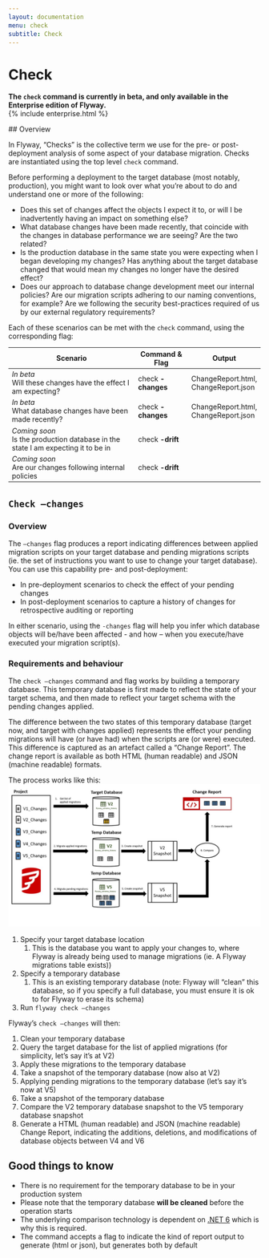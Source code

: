 ```yaml
---
layout: documentation
menu: check
subtitle: Check
---
```

# Check
**The `check` command is currently in beta, and only available in the Enterprise edition of Flyway.**
<br>{% include enterprise.html %}
<div id="toc"></div>
## Overview 

In Flyway, “Checks” is the collective term we use for the pre- or post-deployment analysis of some aspect of your database migration. Checks are instantiated using the top level `check` command.  

Before performing a deployment to the target database (most notably, production), you might want to look over what you’re about to do and understand one or more of the following: 

- Does this set of changes affect the objects I expect it to, or will I be inadvertently having an impact on something else? 
- What database changes have been made recently, that coincide with the changes in database performance we are seeing? Are the two related? 
- Is the production database in the same state you were expecting when I began developing my changes? Has anything about the target database changed that would mean my changes no longer have the desired effect?  
- Does our approach to database change development meet our internal policies? Are our migration scripts adhering to our naming conventions, for example? Are we following the security best-practices required of us by our external regulatory requirements? 

Each of these scenarios can be met with the `check` command, using the corresponding flag: 

| Scenario                                                           | Command & Flag     | Output                                  |
|--------------------------------------------------------------------|--------------------|-----------------------------------------|
| _In beta_<br>Will these changes have the effect I am expecting?    | check **-changes** | ChangeReport.html,<br>ChangeReport.json |
| _In beta_<br>What database changes have been made recently?        | check **-changes** | ChangeReport.html,<br>ChangeReport.json |
| _Coming soon_<br>Is the production database in the state I am expecting it to be in | check **-drift** |                          |
| _Coming soon_<br>Are our changes following internal policies                        | check **-drift**                            |

## `Check –changes` 
### Overview 
The `–changes` flag produces a report indicating differences between applied migration scripts on your target database and pending migrations scripts (ie. the set of instructions you want to use to change your target database).  
You can use this capability pre- and post-deployment: 
- In pre-deployment scenarios to check the effect of your pending changes 
- In post-deployment scenarios to capture a history of changes for retrospective auditing or reporting 

In either scenario, using the `-changes` flag will help you infer which database objects will be/have been affected - and how – when you execute/have executed your migration script(s). 

### Requirements and behaviour
The `check –changes` command and flag works by building a temporary database. This temporary database is first made to reflect the state of your target schema, and then made to reflect your target schema with the pending changes applied.  

The difference between the two states of this temporary database (target now, and target with changes applied) represents the effect your pending migrations will have (or have had) when the scripts are (or were) executed. This difference is captured as an artefact called a “Change Report”. The change report is available as both HTML (human readable) and JSON (machine readable) formats. 

The process works like this: 
![Check_changes.png](/assets/balsamiq/Check_changes.png)
1. Specify your target database location 
    1. This is the database you want to apply your changes to, where Flyway is already being used to manage migrations (ie. A Flyway migrations table exists)) 
1. Specify a temporary database
    1. This is an existing temporary database (note: Flyway will “clean” this database, so if you specify a full database, you must ensure it is ok to for Flyway to erase its schema) 
1. Run `flyway check –changes` 

Flyway’s `check –changes` will then: 
1. Clean your temporary database 
1. Query the target database for the list of applied migrations (for simplicity, let’s say it’s at V2) 
1. Apply these migrations to the temporary database 
1. Take a snapshot of the temporary database (now also at V2) 
1. Applying pending migrations to the temporary database (let’s say it’s now at V5) 
1. Take a snapshot of the temporary database 
1. Compare the V2 temporary database snapshot to the V5 temporary database snapshot 
1. Generate a HTML (human readable) and JSON (machine readable) Change Report, indicating the additions, deletions, and modifications of database objects between V4 and V6 

## Good things to know 
- There is no requirement for the temporary database to be in your production system 
- Please note that the temporary database **will be cleaned** before the operation starts 
- The underlying comparison technology is dependent on [.NET 6](https://dotnet.microsoft.com/en-us/download/dotnet/6.0) which is why this is required. 
- The command accepts a flag to indicate the kind of report output to generate (html or json), but generates both by default 


